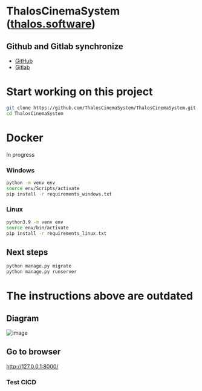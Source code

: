 # ThalosCinemaSystem ([thalos.software](https://thalos.software/))

## Github and Gitlab synchronize
- [GitHub](https://github.com/ThalosCinemaSystem/ThalosCinemaSystem)
- [Gitlab](https://gitlab.com/michalwrona01/ThalosCinemaSystem)

# Start working on this project 
```bash
git clone https://github.com/ThalosCinemaSystem/ThalosCinemaSystem.git
cd ThalosCinemaSystem
```
# Docker
In progress
### Windows
```bash
python -m venv env
source env/Scripts/activate
pip install -r requirements_windows.txt
```
### Linux
```bash
python3.9 -m venv env
source env/bin/activate
pip install -r requirements_linux.txt
```
## Next steps
```bash
python manage.py migrate
python manage.py runserver
```
# The instructions above are outdated

## Diagram
![image](https://user-images.githubusercontent.com/73277848/193300920-8600d576-1d00-4645-9cc3-3cc4818a913c.png)


## Go to browser
http://127.0.0.1:8000/

### Test CICD

